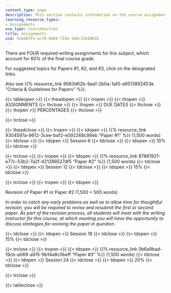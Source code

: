 ```yaml
---
content_type: page
description: This section contains information on the course assignments.
learning_resource_types:
- Assignments
ocw_type: CourseSection
title: Assignments
uid: 92ed03f4-ac78-0804-719a-106c33b18018
---
```


There are FOUR required writing assignments for this subject, which account for 60% of the final course grade. 

For suggested topics for Papers #1, #2, and #3, click on the designated links.

Also see {{% resource_link 9063d62b-9aa1-2b0a-1af0-a9513892453e "Criteria & Guidelines for Papers" %}}.

{{< tableopen >}}
{{< theadopen >}}
{{< tropen >}}
{{< thopen >}}
ASSIGNMENTS
{{< thclose >}}
{{< thopen >}}
DUE DATES
{{< thclose >}}
{{< thopen >}}
PERCENTAGES
{{< thclose >}}

{{< trclose >}}

{{< theadclose >}}
{{< tropen >}}
{{< tdopen >}}
{{% resource_link 9304597a-9612-3cee-baf2-e092268c98eb "Paper #1" %}} (1,500 words)
{{< tdclose >}}
{{< tdopen >}}
Session 6
{{< tdclose >}}
{{< tdopen >}}
﻿10%  
{{< tdclose >}}

{{< trclose >}}
{{< tropen >}}
{{< tdopen >}}
{{% resource_link 87861921-e77c-53b2-7a2f-421288527df5 "Paper #2" %}} (1,500 words)
{{< tdclose >}}
{{< tdopen >}}
Session 12
{{< tdclose >}}
{{< tdopen >}}
15%
{{< tdclose >}}

{{< trclose >}}
{{< tropen >}}
{{< tdopen >}}


﻿Revision﻿ of Paper #1 or Paper #2 (1,500 + 500 words)

_In order to catch any early problems as well as to allow time for thoughtful revision, you will be required to revise and resubmit the first or second paper. As part of the revision process, all students will meet with the writing instructor for this course, at which meeting you will have the opportunity to discuss strategies for revising the paper in question._


{{< tdclose >}}
{{< tdopen >}}
Session 18
{{< tdclose >}}
{{< tdopen >}}
15%
{{< tdclose >}}

{{< trclose >}}
{{< tropen >}}
{{< tdopen >}}
{{% resource_link 0b6a9bad-19cb-a069-a915-9b14a8c0beff "Paper #3" %}} (1,500 words)
{{< tdclose >}}
{{< tdopen >}}
Session 24
{{< tdclose >}}
{{< tdopen >}}
20%
{{< tdclose >}}

{{< trclose >}}

{{< tableclose >}}